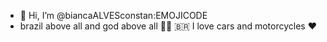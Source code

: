 - 👋 Hi, I’m @biancaALVESconstan:EMOJICODE
- brazil above all and god above all 💛💚 🇧🇷
I love cars and motorcycles ♥️

